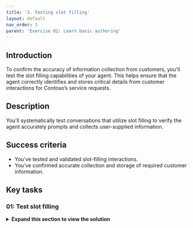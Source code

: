 ```yaml
---
title: '3. Testing slot filling'
layout: default
nav_order: 3
parent: 'Exercise 02: Learn basic authoring'
---
```


## Introduction

To confirm the accuracy of information collection from customers, you'll test the slot filling capabilities of your agent. This helps ensure that the agent correctly identifies and stores critical details from customer interactions for Contoso’s service requests.

## Description

You’ll systematically test conversations that utilize slot filling to verify the agent accurately prompts and collects user-supplied information.

## Success criteria

-   You’ve tested and validated slot-filling interactions.
-   You’ve confirmed accurate collection and storage of required customer information.


## Key tasks

### 01: Test slot filling

<details markdown="block"> 
  <summary><strong>Expand this section to view the solution</strong></summary> 

1. In the **Test your agent** pane, select the refresh icon again to start a new conversation.

1. See how entities and slot filling work by entering a sentence matching one of your trigger phrases.

	`Can I check on an order?`

1. Select **Variables** on the top bar of the canvas. 

	![i9g0hm6p.jpg](../../media/i9g0hm6p.jpg)

1. In the **Variables** pane, select the **Test** tab, then select **Topic** to expand.

	![umex618d.jpg](../../media/umex618d.jpg)
 	
	{: .note }
	> You'll see the process is working because the user has triggered this topic with the intent to "Check" an order, and the entity has been slot filled into the variable from the follow-up question after the trigger phrase.
	>
    > As a result, the question is not asked and is skipped. This is because you used entities and slot filling to retrieve the information from the utterance the user submitted. This approach avoids you needing to ask the user a question that they've already provided information for.

</details>